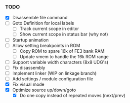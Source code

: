 ### TODO
- [x] Disassemble file command
- [ ] Goto Definition for local labels
  - [ ] Track current scope in editor
  - [ ] Show current scope in status bar (why not)
- [ ] Startup animation
- [ ] Allow setting breakpoints in ROM
  - [ ] Copy ROM to spare 16k of FE3 bank RAM
  - [ ] Update vmem to handle the 16k ROM range
- [ ] Support variable width characters (8x8 UDG's)
- [ ] Fix disassembly
- [ ] Implement linker (WIP on linkage branch)
- [ ] Add settings / module configuration file
- [x] Fix visual mode
- [x] Optimize source up/down/goto
  - [x] Do one copy instead of repeated moves (next/prev)
